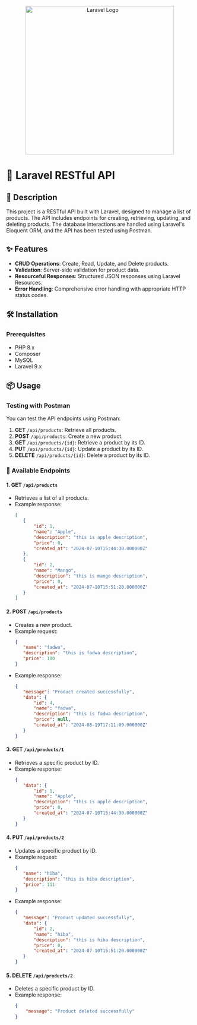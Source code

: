 <p align="center"><a href="https://laravel.com" target="_blank"><img src="https://raw.githubusercontent.com/laravel/art/master/logo-lockup/5%20SVG/2%20CMYK/1%20Full%20Color/laravel-logolockup-cmyk-red.svg" width="400" alt="Laravel Logo"></a></p>

# 🚀 Laravel RESTful API

## 📄 Description
This project is a RESTful API built with Laravel, designed to manage a list of products. The API includes endpoints for creating, retrieving, updating, and deleting products. The database interactions are handled using Laravel's Eloquent ORM, and the API has been tested using Postman.

## ✨ Features
- **CRUD Operations**: Create, Read, Update, and Delete products.
- **Validation**: Server-side validation for product data.
- **Resourceful Responses**: Structured JSON responses using Laravel Resources.
- **Error Handling**: Comprehensive error handling with appropriate HTTP status codes.

## 🛠️ Installation

### Prerequisites
- PHP 8.x
- Composer
- MySQL
- Laravel 9.x

## 📦 Usage

### Testing with Postman
You can test the API endpoints using Postman:

1. **GET** `/api/products`: Retrieve all products.
2. **POST** `/api/products`: Create a new product.
3. **GET** `/api/products/{id}`: Retrieve a product by its ID.
4. **PUT** `/api/products/{id}`: Update a product by its ID.
5. **DELETE** `/api/products/{id}`: Delete a product by its ID.

### 🔗 Available Endpoints

#### 1. **GET** `/api/products`
   - Retrieves a list of all products.
   - Example response:
     ```json
     [
        {
            "id": 1,
            "name": "Apple",
            "description": "this is apple description",
            "price": 0,
            "created_at": "2024-07-10T15:44:30.000000Z"
        },
        {
            "id": 2,
            "name": "Mango",
            "description": "this is mango description",
            "price": 0,
            "created_at": "2024-07-10T15:51:20.000000Z"
        }
     ]
     ```

#### 2. **POST** `/api/products`
   - Creates a new product.
   - Example request:
     ```json
     {
        "name": "fadwa",
        "description": "this is fadwa description",
        "price": 100
     }
     ```
   - Example response:
     ```json
     {
        "message": "Product created successfully",
        "data": {
            "id": 4,
            "name": "fadwa",
            "description": "this is fadwa description",
            "price": null,
            "created_at": "2024-08-19T17:11:09.000000Z"
        }
     }
     ```

#### 3. **GET** `/api/products/1`
   - Retrieves a specific product by ID.
   - Example response:
     ```json
     {
        "data": {
            "id": 1,
            "name": "Apple",
            "description": "this is apple description",
            "price": 0,
            "created_at": "2024-07-10T15:44:30.000000Z"
        }
     }
     ```

#### 4. **PUT** `/api/products/2`
   - Updates a specific product by ID.
   - Example request:
     ```json
     {
        "name": "hiba",
        "description": "this is hiba description",
        "price": 111
     }
     ```
   - Example response:
     ```json
     {
        "message": "Product updated successfully",
        "data": {
            "id": 2,
            "name": "hiba",
            "description": "this is hiba description",
            "price": 0,
            "created_at": "2024-07-10T15:51:20.000000Z"
        }
     }
     ```

#### 5. **DELETE** `/api/products/2`
   - Deletes a specific product by ID.
   - Example response:
     ```json
     {
         "message": "Product deleted successfully"
     }
     ```
